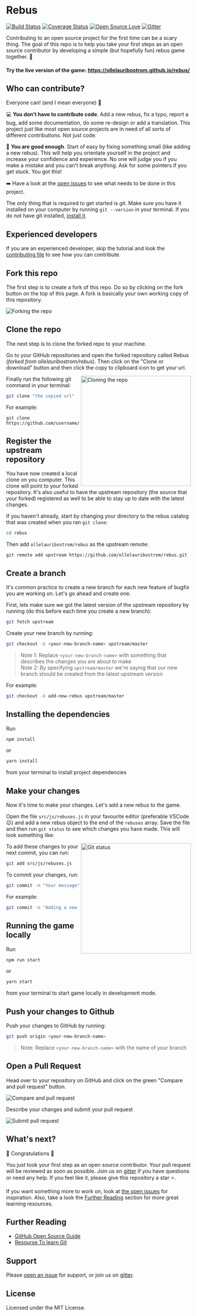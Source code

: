# Rebus

[![Build Status](https://travis-ci.org/ollelauribostrom/rebus.svg?branch=master)](https://travis-ci.org/ollelauribostrom/rebus)
[![Coverage Status](https://coveralls.io/repos/github/ollelauribostrom/rebus/badge.svg?branch=master)](https://coveralls.io/github/ollelauribostrom/rebus?branch=master)
[![Open Source Love](https://badges.frapsoft.com/os/v1/open-source.svg?v=103)](https://github.com/ellerbrock/open-source-badges/)
[![Gitter](https://img.shields.io/gitter/room/nwjs/nw.js.svg)](https://gitter.im/rebus-contributors/Lobby)

Contributing to an open source project for the first time can be a scary thing. The goal of this repo is to help you take your first steps as an open source contributor by developing a simple (but hopefully fun) rebus game together. 💖

#### Try the live version of the game: https://ollelauribostrom.github.io/rebus/

## Who can contribute?

Everyone can! (and I mean everyone) 💫

💻 **You don’t have to contribute code**. Add a new rebus, fix a typo, report a bug, add some documentation, do some re-design or add a translation. This project just like most open source projects are in need of all sorts of different contributions. Not just code.

🌟 **You are good enough**. Start of easy by fixing something small (like adding a new rebus). This will help you orientate yourself in the project and increase your confidence and experience. No one will judge you if you make a mistake and you can't break anything. Ask for some pointers if you get stuck. You got this!

➡️ Have a look at the [open issues](https://github.com/ollelauribostrom/rebus/issues) to see what needs to be done in this project.

The only thing that is required to get started is git. Make sure you have it installed on your computer by running `git --version` in your terminal. If you do not have git installed, [install it](https://help.github.com/articles/set-up-git/).

## Experienced developers

If you are an experienced developer, skip the tutorial and look the [contributing file](https://github.com/ollelauribostrom/rebus/blob/master/.github/CONTRIBUTING.md) to see how you can contribute.

## Fork this repo

The first step is to create a fork of this repo. Do so by clicking on the fork button on the top of this page. A fork is basically your own working copy of this repository.

![Forking the repo](.github/fork.png)

## Clone the repo

The next step is to clone the forked repo to your machine.

Go to your GitHub repositories and open the forked repository called Rebus (_forked from ollelauribostrom/rebus_). Then click on the "Clone or download" button and then click the copy to clipboard icon to get your url.

<img align="right" width="300" src=".github/clone.png" alt="Cloning the repo" />

Finally run the following git command in your terminal:

```sh
git clone "the copied url"
```

For example:

```
git clone https://github.com/username/rebus.git
```

## Register the upstream repository

You have now created a local clone on you computer. This clone will point to your forked repository. It's also useful to have
the upstream repository (the source that your forked) registered as well to be able to stay up to date with the latest changes.

If you haven't already, start by changing your directory to the rebus catalog that was created when you ran `git clone`:

```sh
cd rebus
```

Then add `ollelauribostrom/rebus` as the upstream remote:

```
git remote add upstream https://github.com/ollelauribostrom/rebus.git
```

## Create a branch

It's common practice to create a new branch for each new feature of bugfix you are working on. Let's go ahead and create one.

First, lets make sure we got the latest version of the upstream repository by running (do this before each time you create a new branch):

```sh
git fetch upstream
```

Create your new branch by running:

```sh
git checkout -b <your-new-branch-name> upstream/master
```

> Note 1: Replace `<your-new-branch-name>` with something that describes the changes you are about to make  
> Note 2: By specifying `upstream/master` we're saying that our new branch should be created from the latest upstream version

For example:

```sh
git checkout -b add-new-rebus upstream/master
```

## Installing the dependencies

Run

```sh
npm install
```

or

```sh
yarn install
```

from your terminal to install project dependencies

## Make your changes

Now it's time to make your changes. Let's add a new rebus to the game.

Open the file `src/js/rebuses.js` in your favourite editor (preferable VSCode 😉) and add a new rebus object to the end of the `rebuses` array. Save the file and then run `git status` to see which changes you have made. This will look something like:

<img align="right" width="300" src=".github/status.png" alt="Git status" />

To add these changes to your next commit, you can run:

```sh
git add src/js/rebuses.js
```

To commit your changes, run:

```sh
git commit -m "Your message"
```

For example:

```sh
git commit -m "Adding a new rebus"
```

## Running the game locally
 Run
 ```sh
npm run start
```
 or
 ```sh
yarn start
```
from your terminal to start game locally in development mode.

## Push your changes to Github

Push your changes to GitHub by running:

```sh
git push origin <your-new-branch-name>
```

> Note: Replace `<your-new-branch-name>` with the name of your branch

## Open a Pull Request

Head over to your repository on GitHub and click on the green "Compare and pull request" button.

![Compare and pull request](.github/pr.png)

Describe your changes and submit your pull request

![Submit pull request](.github/pr2.png)

## What's next?

🎉 Congratulations 🎉

You just took your first step as an open source contributor. Your pull request will be reviewed as soon as possible.
Join us on [gitter](https://gitter.im/rebus-contributors/Lobby) if you have questions or need any help. If you feel like
it, please give this repository a star ⭐.

If you want something more to work on, look at [the open issues](https://github.com/ollelauribostrom/rebus/issues) for
inspiration. Also, take a look the [Further Reading](https://github.com/ollelauribostrom/rebus#further-reading) section for more great learning resources.

## Further Reading

- [GitHub Open Source Guide](https://opensource.guide/)
- [Resourse To learn Git](https://try.github.io/)

## Support

Please [open an issue](https://github.com/ollelauribostrom/rebus/issues/new) for support, or join us on [gitter](https://gitter.im/rebus-contributors/Lobby).

## License

Licensed under the MIT License.
